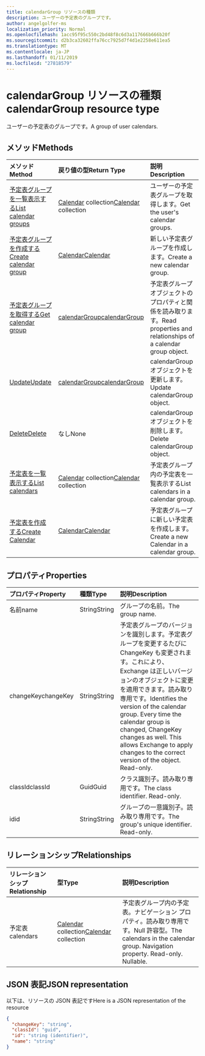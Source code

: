 ```yaml
---
title: calendarGroup リソースの種類
description: ユーザーの予定表のグループです。
author: angelgolfer-ms
localization_priority: Normal
ms.openlocfilehash: 1acc95f95c550c2bd48f8c6d3a117666b666b20f
ms.sourcegitcommit: d2b3ca32602ffa76cc7925d7f4d1e2258e611ea5
ms.translationtype: MT
ms.contentlocale: ja-JP
ms.lasthandoff: 01/11/2019
ms.locfileid: "27818579"
---
```

# <a name="calendargroup-resource-type"></a><span data-ttu-id="1f8a0-103">calendarGroup リソースの種類</span><span class="sxs-lookup"><span data-stu-id="1f8a0-103">calendarGroup resource type</span></span>

<span data-ttu-id="1f8a0-104">ユーザーの予定表のグループです。</span><span class="sxs-lookup"><span data-stu-id="1f8a0-104">A group of user calendars.</span></span>

## <a name="methods"></a><span data-ttu-id="1f8a0-105">メソッド</span><span class="sxs-lookup"><span data-stu-id="1f8a0-105">Methods</span></span>

| <span data-ttu-id="1f8a0-106">メソッド</span><span class="sxs-lookup"><span data-stu-id="1f8a0-106">Method</span></span>                                                      | <span data-ttu-id="1f8a0-107">戻り値の型</span><span class="sxs-lookup"><span data-stu-id="1f8a0-107">Return Type</span></span>                        | <span data-ttu-id="1f8a0-108">説明</span><span class="sxs-lookup"><span data-stu-id="1f8a0-108">Description</span></span>                                                   |
| :---------------------------------------------------------- | :--------------------------------- | :------------------------------------------------------------ |
| [<span data-ttu-id="1f8a0-109">予定表グループを一覧表示する</span><span class="sxs-lookup"><span data-stu-id="1f8a0-109">List calendar groups</span></span>](../api/user-list-calendargroups.md)  | <span data-ttu-id="1f8a0-110">[Calendar](calendar.md) collection</span><span class="sxs-lookup"><span data-stu-id="1f8a0-110">[Calendar](calendar.md) collection</span></span> | <span data-ttu-id="1f8a0-111">ユーザーの予定表グループを取得します。</span><span class="sxs-lookup"><span data-stu-id="1f8a0-111">Get the user's calendar groups.</span></span>                               |
| [<span data-ttu-id="1f8a0-112">予定表グループを作成する</span><span class="sxs-lookup"><span data-stu-id="1f8a0-112">Create calendar group</span></span>](../api/user-post-calendargroups.md) | [<span data-ttu-id="1f8a0-113">Calendar</span><span class="sxs-lookup"><span data-stu-id="1f8a0-113">Calendar</span></span>](calendar.md)            | <span data-ttu-id="1f8a0-114">新しい予定表グループを作成します。</span><span class="sxs-lookup"><span data-stu-id="1f8a0-114">Create a new calendar group.</span></span>                                  |
| [<span data-ttu-id="1f8a0-115">予定表グループを取得する</span><span class="sxs-lookup"><span data-stu-id="1f8a0-115">Get calendar group</span></span>](../api/calendargroup-get.md)           | [<span data-ttu-id="1f8a0-116">calendarGroup</span><span class="sxs-lookup"><span data-stu-id="1f8a0-116">calendarGroup</span></span>](calendargroup.md)  | <span data-ttu-id="1f8a0-117">予定表グループ オブジェクトのプロパティと関係を読み取ります。</span><span class="sxs-lookup"><span data-stu-id="1f8a0-117">Read properties and relationships of a calendar group object.</span></span> |
| [<span data-ttu-id="1f8a0-118">Update</span><span class="sxs-lookup"><span data-stu-id="1f8a0-118">Update</span></span>](../api/calendargroup-update.md)                    | [<span data-ttu-id="1f8a0-119">calendarGroup</span><span class="sxs-lookup"><span data-stu-id="1f8a0-119">calendarGroup</span></span>](calendargroup.md)  | <span data-ttu-id="1f8a0-120">calendarGroup オブジェクトを更新します。</span><span class="sxs-lookup"><span data-stu-id="1f8a0-120">Update calendarGroup object.</span></span>                                  |
| [<span data-ttu-id="1f8a0-121">Delete</span><span class="sxs-lookup"><span data-stu-id="1f8a0-121">Delete</span></span>](../api/calendargroup-delete.md)                    | <span data-ttu-id="1f8a0-122">なし</span><span class="sxs-lookup"><span data-stu-id="1f8a0-122">None</span></span>                               | <span data-ttu-id="1f8a0-123">calendarGroup オブジェクトを削除します。</span><span class="sxs-lookup"><span data-stu-id="1f8a0-123">Delete calendarGroup object.</span></span>                                  |
| [<span data-ttu-id="1f8a0-124">予定表を一覧表示する</span><span class="sxs-lookup"><span data-stu-id="1f8a0-124">List calendars</span></span>](../api/calendargroup-list-calendars.md)    | <span data-ttu-id="1f8a0-125">[Calendar](calendar.md) collection</span><span class="sxs-lookup"><span data-stu-id="1f8a0-125">[Calendar](calendar.md) collection</span></span> | <span data-ttu-id="1f8a0-126">予定表グループ内の予定表を一覧表示する</span><span class="sxs-lookup"><span data-stu-id="1f8a0-126">List calendars in a calendar group.</span></span>                           |
| [<span data-ttu-id="1f8a0-127">予定表を作成する</span><span class="sxs-lookup"><span data-stu-id="1f8a0-127">Create Calendar</span></span>](../api/calendargroup-post-calendars.md)   | [<span data-ttu-id="1f8a0-128">Calendar</span><span class="sxs-lookup"><span data-stu-id="1f8a0-128">Calendar</span></span>](calendar.md)            | <span data-ttu-id="1f8a0-129">予定表グループに新しい予定表を作成します。</span><span class="sxs-lookup"><span data-stu-id="1f8a0-129">Create a new Calendar in a calendar group.</span></span>                    |

## <a name="properties"></a><span data-ttu-id="1f8a0-130">プロパティ</span><span class="sxs-lookup"><span data-stu-id="1f8a0-130">Properties</span></span>

| <span data-ttu-id="1f8a0-131">プロパティ</span><span class="sxs-lookup"><span data-stu-id="1f8a0-131">Property</span></span>  | <span data-ttu-id="1f8a0-132">種類</span><span class="sxs-lookup"><span data-stu-id="1f8a0-132">Type</span></span>   | <span data-ttu-id="1f8a0-133">説明</span><span class="sxs-lookup"><span data-stu-id="1f8a0-133">Description</span></span>                                                                                                                                                                                               |
| :-------- | :----- | :-------------------------------------------------------------------------------------------------------------------------------------------------------------------------------------------------------- |
| <span data-ttu-id="1f8a0-134">名前</span><span class="sxs-lookup"><span data-stu-id="1f8a0-134">name</span></span>      | <span data-ttu-id="1f8a0-135">String</span><span class="sxs-lookup"><span data-stu-id="1f8a0-135">String</span></span> | <span data-ttu-id="1f8a0-136">グループの名前。</span><span class="sxs-lookup"><span data-stu-id="1f8a0-136">The group name.</span></span>                                                                                                                                                                                           |
| <span data-ttu-id="1f8a0-137">changeKey</span><span class="sxs-lookup"><span data-stu-id="1f8a0-137">changeKey</span></span> | <span data-ttu-id="1f8a0-138">String</span><span class="sxs-lookup"><span data-stu-id="1f8a0-138">String</span></span> | <span data-ttu-id="1f8a0-p101">予定表グループのバージョンを識別します。予定表グループを変更するたびに ChangeKey も変更されます。これにより、Exchange は正しいバージョンのオブジェクトに変更を適用できます。読み取り専用です。</span><span class="sxs-lookup"><span data-stu-id="1f8a0-p101">Identifies the version of the calendar group. Every time the calendar group is changed, ChangeKey changes as well. This allows Exchange to apply changes to the correct version of the object. Read-only.</span></span> |
| <span data-ttu-id="1f8a0-143">classId</span><span class="sxs-lookup"><span data-stu-id="1f8a0-143">classId</span></span>   | <span data-ttu-id="1f8a0-144">Guid</span><span class="sxs-lookup"><span data-stu-id="1f8a0-144">Guid</span></span>   | <span data-ttu-id="1f8a0-p102">クラス識別子。読み取り専用です。</span><span class="sxs-lookup"><span data-stu-id="1f8a0-p102">The class identifier. Read-only.</span></span>                                                                                                                                                                          |
| <span data-ttu-id="1f8a0-147">id</span><span class="sxs-lookup"><span data-stu-id="1f8a0-147">id</span></span>        | <span data-ttu-id="1f8a0-148">String</span><span class="sxs-lookup"><span data-stu-id="1f8a0-148">String</span></span> | <span data-ttu-id="1f8a0-p103">グループの一意識別子。読み取り専用です。</span><span class="sxs-lookup"><span data-stu-id="1f8a0-p103">The group's unique identifier. Read-only.</span></span>                                                                                                                                                                 |

## <a name="relationships"></a><span data-ttu-id="1f8a0-151">リレーションシップ</span><span class="sxs-lookup"><span data-stu-id="1f8a0-151">Relationships</span></span>

| <span data-ttu-id="1f8a0-152">リレーションシップ</span><span class="sxs-lookup"><span data-stu-id="1f8a0-152">Relationship</span></span> | <span data-ttu-id="1f8a0-153">型</span><span class="sxs-lookup"><span data-stu-id="1f8a0-153">Type</span></span>                               | <span data-ttu-id="1f8a0-154">説明</span><span class="sxs-lookup"><span data-stu-id="1f8a0-154">Description</span></span>                                                                    |
| :----------- | :--------------------------------- | :----------------------------------------------------------------------------- |
| <span data-ttu-id="1f8a0-155">予定表</span><span class="sxs-lookup"><span data-stu-id="1f8a0-155">calendars</span></span>    | <span data-ttu-id="1f8a0-156">[Calendar](calendar.md) collection</span><span class="sxs-lookup"><span data-stu-id="1f8a0-156">[Calendar](calendar.md) collection</span></span> | <span data-ttu-id="1f8a0-p104">予定表グループ内の予定表。ナビゲーション プロパティ。読み取り専用です。Null 許容型。</span><span class="sxs-lookup"><span data-stu-id="1f8a0-p104">The calendars in the calendar group. Navigation property. Read-only. Nullable.</span></span> |

## <a name="json-representation"></a><span data-ttu-id="1f8a0-161">JSON 表記</span><span class="sxs-lookup"><span data-stu-id="1f8a0-161">JSON representation</span></span>

<span data-ttu-id="1f8a0-162">以下は、リソースの JSON 表記です</span><span class="sxs-lookup"><span data-stu-id="1f8a0-162">Here is a JSON representation of the resource</span></span>

<!--{
  "blockType": "resource",
  "optionalProperties": [
    "calendars"
  ],
  "keyProperty": "id",
  "baseType": "microsoft.graph.entity",
  "@odata.type": "microsoft.graph.calendarGroup",
  "@odata.annotations": [
    {
      "property": "calendars",
      "capabilities": {
        "changeTracking": false,
        "expandable": false,
        "navigability": "single",
        "searchable": false
      }
    }
  ]
}-->

```json
{
  "changeKey": "string",
  "classId": "guid",
  "id": "string (identifier)",
  "name": "string"
}
```

<!-- uuid: 8fcb5dbc-d5aa-4681-8e31-b001d5168d79
2015-10-25 14:57:30 UTC -->

<!-- {
  "type": "#page.annotation",
  "description": "calendarGroup resource",
  "keywords": "",
  "section": "documentation",
  "tocPath": ""
}-->
